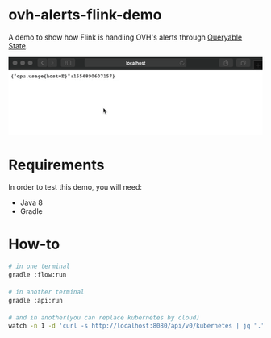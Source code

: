 # ovh-alerts-flink-demo
A demo to show how Flink is handling OVH's alerts through [Queryable State](https://ci.apache.org/projects/flink/flink-docs-stable/dev/stream/state/queryable_state.html).

![queryable-state](queryable-state.gif)

# Requirements

In order to test this demo, you will need:

* Java 8
* Gradle

# How-to

```sh
# in one terminal
gradle :flow:run

# in another terminal
gradle :api:run

# and in another(you can replace kubernetes by cloud)
watch -n 1 -d 'curl -s http://localhost:8080/api/v0/kubernetes | jq "."'
```